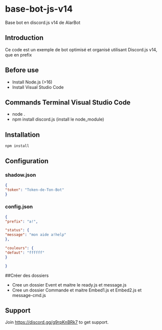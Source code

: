 # base-bot-js-v14
Base bot en discord.js v14
de AlarBot 
## Introduction
Ce code est un exemple de bot optimisé et organisé utilisant Discord.js v14, que en prefix
## Before use
- Install Node.js (>16)
- Install Visual Studio Code
## Commands Terminal Visual Studio Code
- node .
- npm install discord.js (install le node_module)
## Installation
```sh
npm install
```

## Configuration
### shadow.json

```json
{
"token": "Token-de-Ton-Bot"
}
```

### config.json
```json
{
"prefix": "a!",

"status": {
"message": "mon aide a!help"
},

"couleurs": {
"defaut": "ffffff"
}

}
```
##Créer des dossiers
- Cree un dossier Event et maitre le ready.js et message.js
- Cree un dossier Commande et maitre Embed1.js et Embed2.js et message-cmd.js
## Support
Join https://discord.gg/g9rpKnBRk7 to get support.
